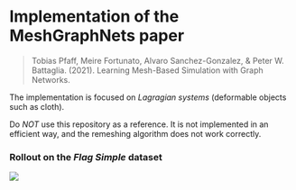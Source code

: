 # Implementation of the MeshGraphNets paper

> Tobias Pfaff, Meire Fortunato, Alvaro Sanchez-Gonzalez, & Peter W. Battaglia. (2021). Learning Mesh-Based Simulation with Graph Networks.

The implementation is focused on *Lagragian systems* (deformable objects such as cloth).

Do *NOT* use this repository as a reference. It is not implemented in an efficient way, and the remeshing algorithm does not work correctly.

### Rollout on the *Flag Simple* dataset
![](demo/flag_simple.gif)